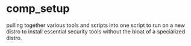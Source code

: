 comp_setup
==========

pulling together various tools and scripts into one script to run on a new distro to install essential security tools without the bloat of a specialized distro.
